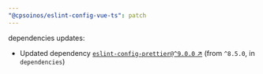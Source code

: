 ```yaml
---
"@cpsoinos/eslint-config-vue-ts": patch
---
```

dependencies updates:
  - Updated dependency [`eslint-config-prettier@^9.0.0` ↗︎](https://www.npmjs.com/package/eslint-config-prettier/v/9.0.0) (from `^8.5.0`, in `dependencies`)
